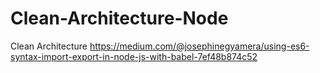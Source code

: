 # Clean-Architecture-Node
Clean Architecture
https://medium.com/@josephinegyamera/using-es6-syntax-import-export-in-node-js-with-babel-7ef48b874c52
